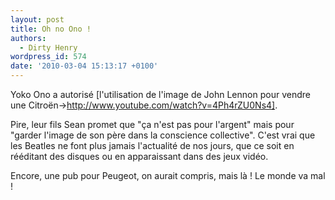 ```yaml
---
layout: post
title: Oh no Ono !
authors:
  - Dirty Henry
wordpress_id: 574
date: '2010-03-04 15:13:17 +0100'
---
```

Yoko Ono a autorisé [l'utilisation de l'image de John Lennon pour vendre une Citroën->http://www.youtube.com/watch?v=4Ph4rZU0Ns4].

Pire, leur fils Sean promet que "ça n'est pas pour l'argent" mais pour "garder l'image de son père dans la conscience collective". C'est vrai que les Beatles ne font plus jamais l'actualité de nos jours, que ce soit en rééditant des disques ou en apparaissant dans des jeux vidéo. 

Encore, une pub pour Peugeot, on aurait compris, mais là ! Le monde va mal !
